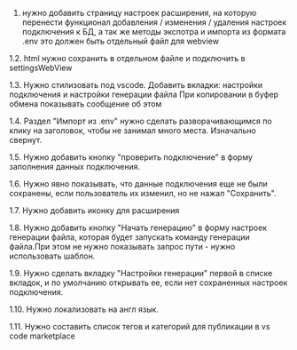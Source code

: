 1. нужно добавить страницу настроек расширения, на которую перенести функционал добавления / изменения / удаления настроек подключения к БД, а так же методы экспотра и импорта из формата .env
это должен быть отдельный файл для webview



1.2. html нужно сохранить в отдельном файле и подключить в settingsWebView

1.3. Нужно стилизовать под vscode. 
Добавить вкладки: настройки подключения и настройки генерации файла
При копировании в буфер обмена показывать сообщение об этом


1.4. Раздел "Импорт из .env" нужно сделать разворачивающимся по клику на заголовок, чтобы не занимал много места. Изначально свернут.

1.5. Нужно добавить кнопку "проверить подключение" в форму заполнения данных подключения.

1.6. Нужно явно показывать, что данные подключения еще не были сохранены, если пользователь их изменил, но не нажал "Сохранить".

1.7. Нужно добавить иконку для расширения

1.8. Нужно добавить кнопку "Начать генерацию" в форму настроек генерации файла, которая будет запускать команду генерации файла.При этом не нужно показывать запрос пути - нужно использовать шаблон.

1.9. Нужно сделать вкладку "Настройки генерации" первой в списке вкладок, и по умолчанию открывать ее, если нет сохраненных настроек подключения.

1.10. Нужно локализовать на англ язык.

1.11. Нужно составить список тегов и категорий для публикации в vs code marketplace

